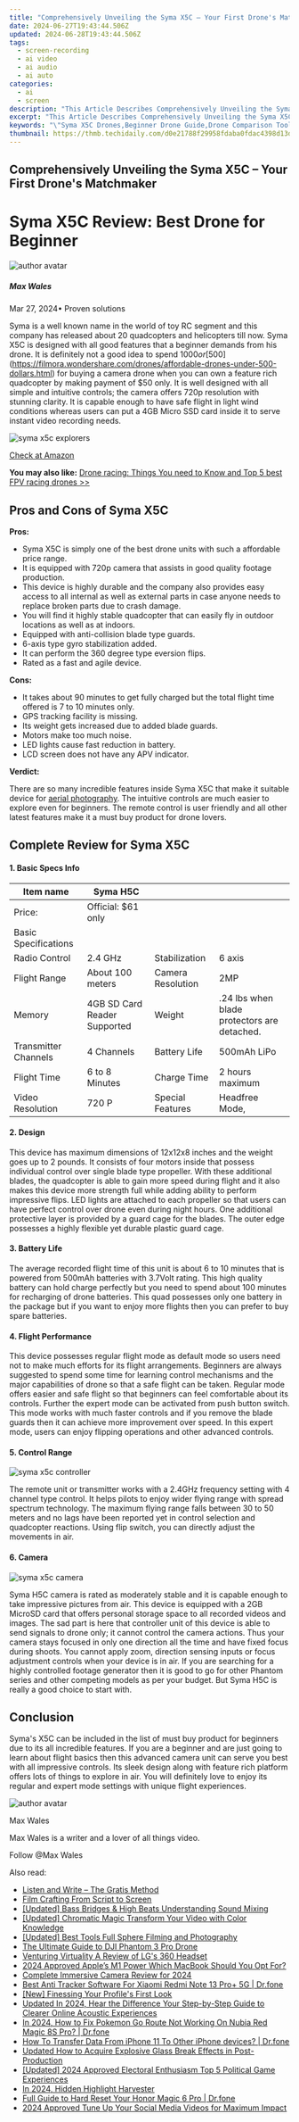 ```yaml
---
title: "Comprehensively Unveiling the Syma X5C – Your First Drone's Matchmaker"
date: 2024-06-27T19:43:44.506Z
updated: 2024-06-28T19:43:44.506Z
tags: 
  - screen-recording
  - ai video
  - ai audio
  - ai auto
categories: 
  - ai
  - screen
description: "This Article Describes Comprehensively Unveiling the Syma X5C – Your First Drone's Matchmaker"
excerpt: "This Article Describes Comprehensively Unveiling the Syma X5C – Your First Drone's Matchmaker"
keywords: "\"Syma X5C Drones,Beginner Drone Guide,Drone Comparison Tool,Top Entry-Level Drone,First Drone Matchmaker,Drone Buying Tips,Introductory Drone Selection\""
thumbnail: https://thmb.techidaily.com/d0e21788f29958fdaba0fdac4398d13da9177082545009c2bddd22992fae44fc.jpg
---
```


## Comprehensively Unveiling the Syma X5C – Your First Drone's Matchmaker

# Syma X5C Review: Best Drone for Beginner

![author avatar](https://images.wondershare.com/filmora/article-images/max-wales-author.jpg)

##### Max Wales

 Mar 27, 2024• Proven solutions

 Syma is a well known name in the world of toy RC segment and this company has released about 20 quadcopters and helicopters till now. Syma X5C is designed with all good features that a beginner demands from his drone. It is definitely not a good idea to spend $1000 or [$500](<https://filmora.wondershare.com/drones/affordable-drones-under-500-dollars.html>) for buying a camera drone when you can own a feature rich quadcopter by making payment of $50 only. It is well designed with all simple and intuitive controls; the camera offers 720p resolution with stunning clarity. It is capable enough to have safe flight in light wind conditions whereas users can put a 4GB Micro SSD card inside it to serve instant video recording needs.

![syma x5c explorers](https://images.wondershare.com/filmora/article-images/syma-x5c-explorers.jpg)

[Check at Amazon](https://www.amazon.com/gp/product/B01CNGT0DG/ref=as%5Fli%5Ftl?ie=UTF8&tag=vs-flora-20&camp=1789&creative=9325&linkCode=as2&creativeASIN=B01CNGT0DG&linkId=57d2a66ecb7fdd24814d14d9272a2f49)

**You may also like:** [Drone racing: Things You need to Know and Top 5 best FPV racing drones >>](https://tools.techidaily.com/wondershare/filmora/download/)

## Pros and Cons of Syma X5C

**Pros:**

* Syma X5C is simply one of the best drone units with such a affordable price range.
* It is equipped with 720p camera that assists in good quality footage production.
* This device is highly durable and the company also provides easy access to all internal as well as external parts in case anyone needs to replace broken parts due to crash damage.
* You will find it highly stable quadcopter that can easily fly in outdoor locations as well as at indoors.
* Equipped with anti-collision blade type guards.
* 6-axis type gyro stabilization added.
* It can perform the 360 degree type eversion flips.
* Rated as a fast and agile device.

**Cons:**

* It takes about 90 minutes to get fully charged but the total flight time offered is 7 to 10 minutes only.
* GPS tracking facility is missing.
* Its weight gets increased due to added blade guards.
* Motors make too much noise.
* LED lights cause fast reduction in battery.
* LCD screen does not have any APV indicator.

**Verdict:**

 There are so many incredible features inside Syma X5C that make it suitable device for [aerial photography](https://tools.techidaily.com/wondershare/filmora/download/). The intuitive controls are much easier to explore even for beginners. The remote control is user friendly and all other latest features make it a must buy product for drone lovers.

## Complete Review for Syma X5C

#### 1\.  Basic Specs Info

| Item name            | Syma H5C                     |                   |                                             |
| -------------------- | ---------------------------- | ----------------- | ------------------------------------------- |
| Price:               | Official: $61 only           |                   |                                             |
| Basic Specifications |                              |                   |                                             |
| Radio Control        | 2.4 GHz                      | Stabilization     | 6 axis                                      |
| Flight Range         | About 100 meters             | Camera Resolution | 2MP                                         |
| Memory               | 4GB SD Card Reader Supported | Weight            | .24 lbs when blade protectors are detached. |
| Transmitter Channels | 4 Channels                   | Battery Life      | 500mAh LiPo                                 |
| Flight Time          | 6 to 8 Minutes               | Charge Time       | 2 hours maximum                             |
| Video Resolution     | 720 P                        | Special Features  | Headfree Mode,                              |

#### 2. Design

 This device has maximum dimensions of 12x12x8 inches and the weight goes up to 2 pounds. It consists of four motors inside that possess individual control over single blade type propeller. With these additional blades, the quadcopter is able to gain more speed during flight and it also makes this device more strength full while adding ability to perform impressive flips. LED lights are attached to each propeller so that users can have perfect control over drone even during night hours. One additional protective layer is provided by a guard cage for the blades. The outer edge possesses a highly flexible yet durable plastic guard cage.

#### 3\.  Battery Life

 The average recorded flight time of this unit is about 6 to 10 minutes that is powered from 500mAh batteries with 3.7Volt rating. This high quality battery can hold charge perfectly but you need to spend about 100 minutes for recharging of drone batteries. This quad possesses only one battery in the package but if you want to enjoy more flights then you can prefer to buy spare batteries.

#### 4\.  Flight Performance

 This device possesses regular flight mode as default mode so users need not to make much efforts for its flight arrangements. Beginners are always suggested to spend some time for learning control mechanisms and the major capabilities of drone so that a safe flight can be taken. Regular mode offers easier and safe flight so that beginners can feel comfortable about its controls. Further the expert mode can be activated from push button switch. This mode works with much faster controls and if you remove the blade guards then it can achieve more improvement over speed. In this expert mode, users can enjoy flipping operations and other advanced controls.

#### 5. Control Range

![syma x5c controller](https://images.wondershare.com/filmora/article-images/syma-x5c-controller.jpg)

 The remote unit or transmitter works with a 2.4GHz frequency setting with 4 channel type control. It helps pilots to enjoy wider flying range with spread spectrum technology. The maximum flying range falls between 30 to 50 meters and no lags have been reported yet in control selection and quadcopter reactions. Using flip switch, you can directly adjust the movements in air.

#### 6\.  Camera

![syma x5c camera](https://images.wondershare.com/filmora/article-images/syma-x5c-camera.jpg)

 Syma H5C camera is rated as moderately stable and it is capable enough to take impressive pictures from air. This device is equipped with a 2GB MicroSD card that offers personal storage space to all recorded videos and images. The sad part is here that controller unit of this device is able to send signals to drone only; it cannot control the camera actions. Thus your camera stays focused in only one direction all the time and have fixed focus during shoots. You cannot apply zoom, direction sensing inputs or focus adjustment controls when your device is in air. If you are searching for a highly controlled footage generator then it is good to go for other Phantom series and other competing models as per your budget. But Syma H5C is really a good choice to start with.

## Conclusion

 Syma's X5C can be included in the list of must buy product for beginners due to its all incredible features. If you are a beginner and are just going to learn about flight basics then this advanced camera unit can serve you best with all impressive controls. Its sleek design along with feature rich platform offers lots of things to explore in air. You will definitely love to enjoy its regular and expert mode settings with unique flight experiences.

![author avatar](https://images.wondershare.com/filmora/article-images/max-wales-author.jpg)

Max Wales

Max Wales is a writer and a lover of all things video.

Follow @Max Wales

<span class="atpl-alsoreadstyle">Also read:</span>
<div><ul>
<li><a href="https://extra-information.techidaily.com/listen-and-write-the-gratis-method/"><u>Listen and Write – The Gratis Method</u></a></li>
<li><a href="https://extra-information.techidaily.com/film-crafting-from-script-to-screen/"><u>Film Crafting From Script to Screen</u></a></li>
<li><a href="https://extra-information.techidaily.com/updated-bass-bridges-and-high-beats-understanding-sound-mixing/"><u>[Updated] Bass Bridges & High Beats  Understanding Sound Mixing</u></a></li>
<li><a href="https://extra-information.techidaily.com/updated-chromatic-magic-transform-your-video-with-color-knowledge/"><u>[Updated] Chromatic Magic  Transform Your Video with Color Knowledge</u></a></li>
<li><a href="https://extra-information.techidaily.com/updated-best-tools-full-sphere-filming-and-photography/"><u>[Updated] Best Tools  Full Sphere Filming and Photography</u></a></li>
<li><a href="https://extra-information.techidaily.com/the-ultimate-guide-to-dji-phantom-3-pro-drone/"><u>The Ultimate Guide to DJI Phantom 3 Pro Drone</u></a></li>
<li><a href="https://extra-information.techidaily.com/venturing-virtuality-a-review-of-lgs-360-headset/"><u>Venturing Virtuality  A Review of LG's 360 Headset</u></a></li>
<li><a href="https://extra-information.techidaily.com/2024-approved-apples-m1-power-which-macbook-should-you-opt-for/"><u>2024 Approved  Apple’s M1 Power  Which MacBook Should You Opt For?</u></a></li>
<li><a href="https://extra-information.techidaily.com/complete-immersive-camera-review-for-2024/"><u>Complete Immersive Camera Review for 2024</u></a></li>
<li><a href="https://android-location-track.techidaily.com/best-anti-tracker-software-for-xiaomi-redmi-note-13-proplus-5g-drfone-by-drfone-virtual-android/"><u>Best Anti Tracker Software For Xiaomi Redmi Note 13 Pro+ 5G | Dr.fone</u></a></li>
<li><a href="https://facebook-video-recording.techidaily.com/new-finessing-your-profiles-first-look/"><u>[New] Finessing Your Profile's First Look</u></a></li>
<li><a href="https://audio-shaping.techidaily.com/updated-in-2024-hear-the-difference-your-step-by-step-guide-to-clearer-online-acoustic-experiences/"><u>Updated In 2024, Hear the Difference Your Step-by-Step Guide to Clearer Online Acoustic Experiences</u></a></li>
<li><a href="https://pokemon-go-android.techidaily.com/in-2024-how-to-fix-pokemon-go-route-not-working-on-nubia-red-magic-8s-pro-drfone-by-drfone-virtual-android/"><u>In 2024, How to Fix Pokemon Go Route Not Working On Nubia Red Magic 8S Pro? | Dr.fone</u></a></li>
<li><a href="https://blog-min.techidaily.com/how-to-transfer-data-from-iphone-11-to-other-iphone-devices-drfone-by-drfone-transfer-data-from-ios-transfer-data-from-ios/"><u>How To Transfer Data From iPhone 11 To Other iPhone devices? | Dr.fone</u></a></li>
<li><a href="https://sound-tweaking.techidaily.com/updated-how-to-acquire-explosive-glass-break-effects-in-post-production/"><u>Updated How to Acquire Explosive Glass Break Effects in Post-Production</u></a></li>
<li><a href="https://screen-mirroring-recording.techidaily.com/updated-2024-approved-electoral-enthusiasm-top-5-political-game-experiences/"><u>[Updated] 2024 Approved  Electoral Enthusiasm  Top 5 Political Game Experiences</u></a></li>
<li><a href="https://facebook-video-content.techidaily.com/in-2024-hidden-highlight-harvester/"><u>In 2024, Hidden Highlight Harvester</u></a></li>
<li><a href="https://techidaily.com/full-guide-to-hard-reset-your-honor-magic-6-pro-drfone-by-drfone-reset-android-reset-android/"><u>Full Guide to Hard Reset Your Honor Magic 6 Pro | Dr.fone</u></a></li>
<li><a href="https://facebook-video-recording.techidaily.com/2024-approved-tune-up-your-social-media-videos-for-maximum-impact/"><u>2024 Approved  Tune Up Your Social Media Videos for Maximum Impact</u></a></li>
</ul></div>

<ins class="adsbygoogle"
      style="display:block"
      data-ad-client="ca-pub-7571918770474297"
      data-ad-slot="8358498916"
      data-ad-format="auto"
      data-full-width-responsive="true"></ins>